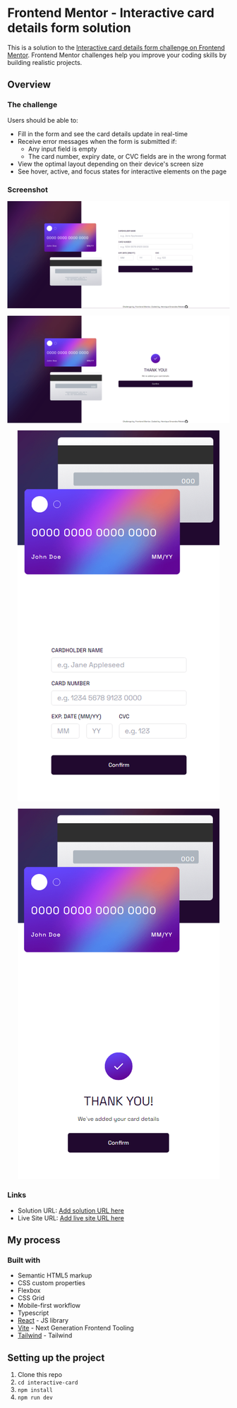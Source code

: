 # Frontend Mentor - Interactive card details form solution

This is a solution to the [Interactive card details form challenge on Frontend Mentor](https://www.frontendmentor.io/challenges/interactive-card-details-form-XpS8cKZDWw). Frontend Mentor challenges help you improve your coding skills by building realistic projects.

## Overview

### The challenge

Users should be able to:

- Fill in the form and see the card details update in real-time
- Receive error messages when the form is submitted if:
  - Any input field is empty
  - The card number, expiry date, or CVC fields are in the wrong format
- View the optimal layout depending on their device's screen size
- See hover, active, and focus states for interactive elements on the page

### Screenshot

<p align="center">
  <img src="./screenshots/desktop-1.png" />
</p>
<p align="center">
  <img src="./screenshots/desktop-2.png" />
</p>
<p align="center">
  <img src="./screenshots/mobile-1.png" />
</p>
<p align="center">
  <img src="./screenshots/mobile-2.png" />
</p>

### Links

- Solution URL: [Add solution URL here](https://your-solution-url.com)
- Live Site URL: [Add live site URL here](https://your-live-site-url.com)

## My process

### Built with

- Semantic HTML5 markup
- CSS custom properties
- Flexbox
- CSS Grid
- Mobile-first workflow
- Typescript
- [React](https://reactjs.org/) - JS library
- [Vite](https://vitejs.dev/) - Next Generation Frontend Tooling
- [Tailwind](https://tailwindcss.com/) - Tailwind

## Setting up the project

1. Clone this repo
2. `cd interactive-card`
3. `npm install`
4. `npm run dev`
